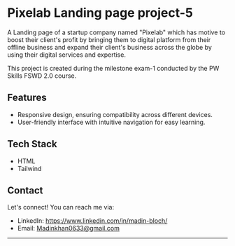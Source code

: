 # Pixelab Landing page project-5

A Landing page of a startup company named "Pixelab" which has motive to boost their client's profit by bringing them to digital platform from their offline business and expand their client's business across the globe by using their digital services and expertise.

This project is created during the milestone exam-1 conducted by the PW Skills FSWD 2.0 course.

## Features

- Responsive design, ensuring compatibility across different devices.
- User-friendly interface with intuitive navigation for easy learning.

## Tech Stack

- HTML
- Tailwind


## Contact

Let's connect! You can reach me via:

- LinkedIn: https://www.linkedin.com/in/madin-bloch/
- Email: Madinkhan0633@gmail.com
---
